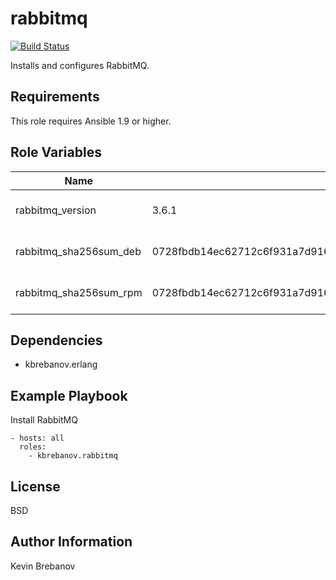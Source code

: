 rabbitmq
========

[![Build Status](https://travis-ci.org/kbrebanov/ansible-rabbitmq.svg?branch=master)](https://travis-ci.org/kbrebanov/ansible-rabbitmq)

Installs and configures RabbitMQ.

Requirements
------------

This role requires Ansible 1.9 or higher.

Role Variables
--------------

| Name                   | Default                                                          | Description                    |
|------------------------|------------------------------------------------------------------|--------------------------------|
| rabbitmq_version       | 3.6.1                                                            | Version of RabbitMQ to install |
| rabbitmq_sha256sum_deb | 0728fbdb14ec62712c6f931a7d91648cafbc6c30d8d4da790832e784b4d2e956 | SHA 256 sum of package         |
| rabbitmq_sha256sum_rpm | 0728fbdb14ec62712c6f931a7d91648cafbc6c30d8d4da790832e784b4d2e956 | SHA 256 sum of package         |

Dependencies
------------

- kbrebanov.erlang

Example Playbook
----------------

Install RabbitMQ
```
- hosts: all
  roles:
    - kbrebanov.rabbitmq
```

License
-------

BSD

Author Information
------------------

Kevin Brebanov
